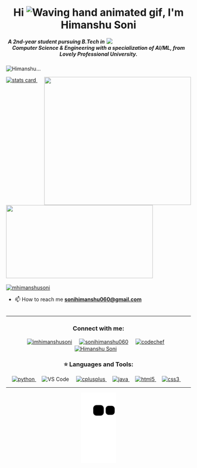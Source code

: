 <h1 align="center">Hi <img src="https://raw.githubusercontent.com/nixin72/nixin72/master/wave.gif" 
         alt="Waving hand animated gif"
         height="45"
         width="45" />, I'm Himanshu Soni</h1>
<img align='right' src="https://media2.giphy.com/media/qgQUggAC3Pfv687qPC/giphy.gif?cid=ecf05e47nsfxk6msyq52s50p4snafpezf6qzzkf82tcy7jw4&rid=giphy.gif&ct=g" width="230">
<h5 align="center">
A 2nd-year student pursuing B.Tech in Computer Science & Engineering with a specialization of AI/ML, from Lovely Professional University. 
</h5>
<p align="left"> <img src="https://komarev.com/ghpvc/?username=imhimanshusoni&label=PROFILE+VIEWS" alt="Himanshu..." /> </p>
<p>
<a align= "centre" href="https://github.com/imhimanshusoni">
<img alt= "stats card" height="200px" width="400" src="https://github-readme-streak-stats.herokuapp.com/?user=imhimanshusoni&theme=radical">
<img align="right" height="350" width="400" src="https://cdn.dribbble.com/users/2238041/screenshots/4763918/working.gif" /> </a>
         &nbsp;
<img height="200px" width="400" src="https://github-readme-stats.vercel.app/api?username=imhimanshusoni&count_private=true&theme=radical&show_icons=true" />
</p>


<p align="left"> <a href="https://twitter.com/mhimanshusoni" target="blank"><img src="https://img.shields.io/twitter/follow/mhimanshusoni?logo=twitter&style=for-the-badge" alt="mhimanshusoni" /></a> </p>

- 📫 How to reach me **sonihimanshu060@gmail.com**
<br><br>
<hr>

<h3 align="center">Connect with me:</h3>
<p align="center">
<a href="https://twitter.com/mhimanshusoni" target="blank"><img align="center" src="https://img.icons8.com/cute-clipart/64/000000/twitter.png" alt="imhimanshusoni" height="50" width="50" /></a> &nbsp;&nbsp;&nbsp;
<a href="https://www.hackerrank.com/sonihimanshu060" target="blank"><img align="center" src="https://raw.githubusercontent.com/rahuldkjain/github-profile-readme-generator/master/src/images/icons/Social/hackerrank.svg" alt="sonihimanshu060" height="30" width="40" /></a> &nbsp;&nbsp;&nbsp;
<a href="https://www.codechef.com/users/imhimanshu1" target="blank"><img align="center" src="https://i.pinimg.com/474x/c5/d9/fc/c5d9fc1e18bcf039f464c2ab6cfb3eb6--programming.jpg" alt="codechef" height="40" width="50" /></a> &nbsp;&nbsp;&nbsp;
<a href="https://www.linkedin.com/in/himanshu-soni-17620916a" target="blank"><img align="center" src="https://img.icons8.com/cute-clipart/64/000000/linkedin.png" alt="Himanshu Soni" height="50" width="50" /></a>&nbsp;&nbsp;&nbsp;&nbsp;
</p>

<h3 align="center">⭐ Languages and Tools:</h3>
<p align="center">
<a href="https://www.python.org" target="_blank"> <img src="https://upload.wikimedia.org/wikipedia/commons/c/c3/Python-logo-notext.svg" alt="python" width="40" height="40"/> </a> &nbsp;&nbsp;&nbsp;
<img src="https://upload.wikimedia.org/wikipedia/commons/thumb/9/9a/Visual_Studio_Code_1.35_icon.svg/2048px-Visual_Studio_Code_1.35_icon.svg.png" alt="VS Code" height="38" style="vertical-align:top; margin:0px"> &nbsp;&nbsp;&nbsp;
<a href="https://practice.geeksforgeeks.org/courses/fork-cpp" target="_blank"> <img src="https://amanguptaofficial.netlify.app/images/c++1.png" alt="cplusplus" width="40" height="40"/> </a> &nbsp;&nbsp;&nbsp;
<a href="https://practice.geeksforgeeks.org/courses/fork-java" target="_blank"> <img src="https://upload.wikimedia.org/wikipedia/en/thumb/3/30/Java_programming_language_logo.svg/1200px-Java_programming_language_logo.svg.png" alt="java" width="40" height="40"/> </a> &nbsp;&nbsp;&nbsp;
<a href="https://www.w3schools.com/html/" target="_blank"> <img src="https://amanguptaofficial.netlify.app/images/html.png" alt="html5" width="40" height="40"/> </a> &nbsp;&nbsp;&nbsp;
<a href="https://www.w3schools.com/css/" target="_blank"> <img src="https://amanguptaofficial.netlify.app/images/css.png" alt="css3" width="40" height="40"/> </a> &nbsp;&nbsp;&nbsp;

</p>

<hr>

<p align="center">
  <img src="https://github.com/imhimanshusoni/imhimanshusoni/raw/output/github-contribution-grid-snake.svg" alt="snake"></center>
</p>
